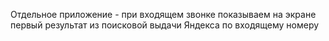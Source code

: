 Отдельное приложение - при входящем звонке показываем на экране первый результат из поисковой выдачи Яндекса по входящему номеру